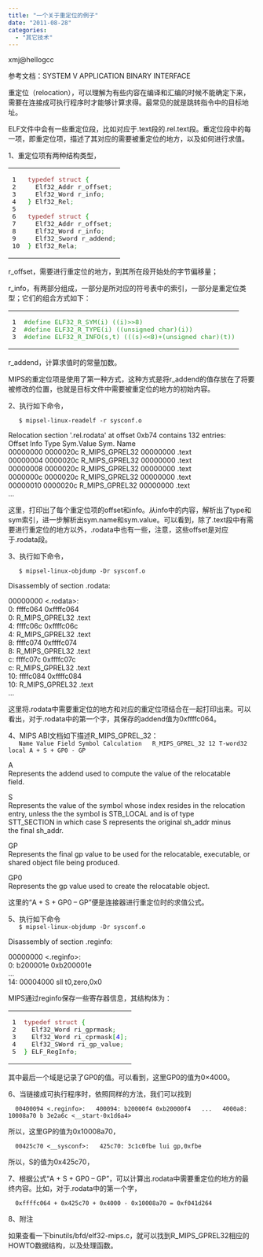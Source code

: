 ```yaml
---
title: "一个关于重定位的例子"
date: "2011-08-28"
categories: 
  - "其它技术"
---
```


xmj@hellogcc

参考文档：SYSTEM V APPLICATION BINARY INTERFACE

重定位（relocation），可以理解为有些内容在编译和汇编的时候不能确定下来，需要在连接成可执行程序时才能够计算求得。最常见的就是跳转指令中的目标地址。

ELF文件中会有一些重定位段，比如对应于.text段的.rel.text段。重定位段中的每一项，即重定位项，描述了其对应的需要被重定位的地方，以及如何进行求值。

1、重定位项有两种结构类型，

<table><tbody><tr><td><pre>1
2
3
4
5
6
7
8
9
10
</pre></td><td><pre style="font-family:monospace"><span style="color:#993333">typedef</span> <span style="color:#993333">struct</span> <span style="color:#009900">{</span>
  Elf32_Addr r_offset<span style="color:#339933">;</span>
  Elf32_Word r_info<span style="color:#339933">;</span>
<span style="color:#009900">}</span> Elf32_Rel<span style="color:#339933">;</span>
&nbsp;
<span style="color:#993333">typedef</span> <span style="color:#993333">struct</span> <span style="color:#009900">{</span>
  Elf32_Addr r_offset<span style="color:#339933">;</span>
  Elf32_Word r_info<span style="color:#339933">;</span>
  Elf32_Sword r_addend<span style="color:#339933">;</span>
<span style="color:#009900">}</span> Elf32_Rela<span style="color:#339933">;</span></pre></td></tr></tbody></table>

r\_offset，需要进行重定位的地方，到其所在段开始处的字节偏移量；

r\_info，有两部分组成，一部分是所对应的符号表中的索引，一部分是重定位类型；它们的组合方式如下：

<table><tbody><tr><td><pre>1
2
3
</pre></td><td><pre style="font-family:monospace"><span style="color:#339933">#define ELF32_R_SYM(i) ((i)&gt;&gt;8)</span>
<span style="color:#339933">#define ELF32_R_TYPE(i) ((unsigned char)(i))</span>
<span style="color:#339933">#define ELF32_R_INFO(s,t) (((s)&lt;&lt;8)+(unsigned char)(t))</span></pre></td></tr></tbody></table>

r\_addend，计算求值时的常量加数。

MIPS的重定位项是使用了第一种方式，这种方式是将r\_addend的值存放在了将要被修改的位置，也就是目标文件中需要被重定位的地方的初始内容。

2、执行如下命令，

`  
$ mipsel-linux-readelf -r sysconf.o`

Relocation section '.rel.rodata' at offset 0xb74 contains 132 entries:  
Offset Info Type Sym.Value Sym. Name  
00000000 0000020c R\_MIPS\_GPREL32 00000000 .text  
00000004 0000020c R\_MIPS\_GPREL32 00000000 .text  
00000008 0000020c R\_MIPS\_GPREL32 00000000 .text  
0000000c 0000020c R\_MIPS\_GPREL32 00000000 .text  
00000010 0000020c R\_MIPS\_GPREL32 00000000 .text  
...  

这里，打印出了每个重定位项的offset和info。从info中的内容，解析出了type和sym索引，进一步解析出sym.name和sym.value。可以看到，除了.text段中有需要进行重定位的地方以外，.rodata中也有一些，注意，这些offset是对应于.rodata段。

3、执行如下命令，

`  
$ mipsel-linux-objdump -Dr sysconf.o`

Disassembly of section .rodata:

00000000 <.rodata>:  
0: ffffc064 0xffffc064  
0: R\_MIPS\_GPREL32 .text  
4: ffffc06c 0xffffc06c  
4: R\_MIPS\_GPREL32 .text  
8: ffffc074 0xffffc074  
8: R\_MIPS\_GPREL32 .text  
c: ffffc07c 0xffffc07c  
c: R\_MIPS\_GPREL32 .text  
10: ffffc084 0xffffc084  
10: R\_MIPS\_GPREL32 .text  
...  

这里将.rodata中需要重定位的地方和对应的重定位项结合在一起打印出来。可以看出，对于.rodata中的第一个字，其保存的addend值为0xffffc064。

4、MIPS ABI文档如下描述R\_MIPS\_GPREL\_32：  
`  
Name Value Field Symbol Calculation  
R_MIPS_GPREL_32 12 T-word32 local A + S + GP0 - GP`

A  
Represents the addend used to compute the value of the relocatable  
field.

S  
Represents the value of the symbol whose index resides in the relocation entry, unless the the symbol is STB\_LOCAL and is of type  
STT\_SECTION in which case S represents the original sh\_addr minus  
the final sh\_addr.

GP  
Represents the final gp value to be used for the relocatable, executable, or shared object file being produced.

GP0  
Represents the gp value used to create the relocatable object.  
  
这里的“A + S + GP0 – GP”便是连接器进行重定位时的求值公式。

5、执行如下命令  
`  
$ mipsel-linux-objdump -Dr sysconf.o`

Disassembly of section .reginfo:

00000000 <.reginfo>:  
0: b200001e 0xb200001e  
...  
14: 00004000 sll t0,zero,0x0  
  
MIPS通过reginfo保存一些寄存器信息，其结构体为：

<table><tbody><tr><td><pre>1
2
3
4
5
</pre></td><td><pre style="font-family:monospace"><span style="color:#993333">typedef</span> <span style="color:#993333">struct</span> <span style="color:#009900">{</span>
  Elf32_Word ri_gprmask<span style="color:#339933">;</span>
  Elf32_Word ri_cprmask<span style="color:#009900">[</span><span style="color:#0000dd">4</span><span style="color:#009900">]</span><span style="color:#339933">;</span>
  Elf32_SWord ri_gp_value<span style="color:#339933">;</span>
<span style="color:#009900">}</span> ELF_RegInfo<span style="color:#339933">;</span></pre></td></tr></tbody></table>

其中最后一个域是记录了GP0的值。可以看到，这里GP0的值为0×4000。

6、当链接成可执行程序时，依照同样的方法，我们可以找到

`  
00400094 <.reginfo>:  
400094: b20000f4 0xb20000f4  
...  
4000a8: 10008a70 b 3e2a6c <__start-0x1d6a4>  
`

所以，这里GP的值为0x10008a70，

`  
00425c70 <__sysconf>:  
425c70: 3c1c0fbe lui gp,0xfbe  
`

所以，S的值为0x425c70，

7、根据公式“A + S + GP0 – GP”，可以计算出.rodata中需要重定位的地方的最终内容。比如，对于.rodata中的第一个字，

`  
0xffffc064 + 0x425c70 + 0x4000 - 0x10008a70 = 0xf041d264  
`

8、附注

如果查看一下binutils/bfd/elf32-mips.c，就可以找到R\_MIPS\_GPREL32相应的HOWTO数据结构，以及处理函数。
